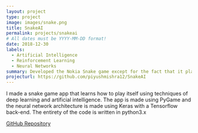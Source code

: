 ```yaml
---
layout: project
type: project
image: images/snake.png
title: SnakeAI
permalink: projects/snakeai
# All dates must be YYYY-MM-DD format!
date: 2018-12-30
labels:
  - Artificial Intelligence
  - Reinforcement Learning
  - Neural Networks
summary: Developed the Nokia Snake game except for the fact that it plays itself and learns how to get better.
projecturl: https://github.com/piyushmishra12/SnakeAI
---
```


I made a snake game app that learns how to play itself using techniques of deep learning and artificial intelligence. The app is made using PyGame and the neural network architecture is made using Keras with a Tensorflow back-end. The entirety of the code is written in python3.x

[GitHub Repository](https://github.com/piyushmishra12/SnakeAI)
